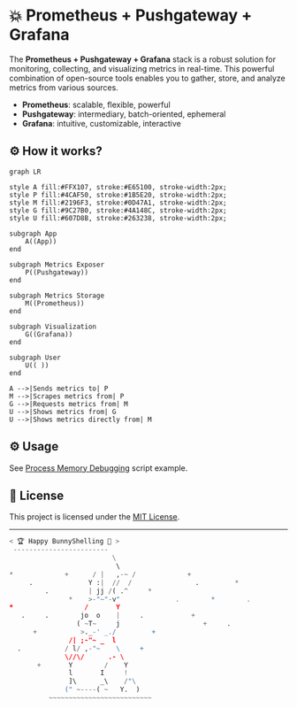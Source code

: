 # 💥 Prometheus + Pushgateway + Grafana
The **Prometheus + Pushgateway + Grafana** stack is a robust solution for monitoring, collecting, and visualizing metrics in real-time. This powerful combination of open-source tools enables you to gather, store, and analyze metrics from various sources.

- **Prometheus**: scalable, flexible, powerful
- **Pushgateway**: intermediary, batch-oriented, ephemeral
- **Grafana**: intuitive, customizable, interactive

## ⚙️  How it works?

```mermaid
graph LR

style A fill:#FFX107, stroke:#E65100, stroke-width:2px;
style P fill:#4CAF50, stroke:#1B5E20, stroke-width:2px;
style M fill:#2196F3, stroke:#0D47A1, stroke-width:2px;
style G fill:#9C27B0, stroke:#4A148C, stroke-width:2px;
style U fill:#607D8B, stroke:#263238, stroke-width:2px;

subgraph App
    A((App))
end

subgraph Metrics Exposer
    P((Pushgateway))
end

subgraph Metrics Storage
    M((Prometheus))
end

subgraph Visualization
    G((Grafana))
end

subgraph User
    U(( ))
end

A -->|Sends metrics to| P
M -->|Scrapes metrics from| P
G -->|Requests metrics from| M
U -->|Shows metrics from| G
U -->|Shows metrics directly from| M
```

## ⚙️  Usage
See [Process Memory Debugging](../../../examples/process_memory_debugging/) script example.

## 📄 License
This project is licensed under the [MIT License](../../../LICENSE).

---

```python
< 🏆 Happy BunnyShelling 🚀 >
 ------------------------
                          \
                           \   
*             +      / |   ,-~ /             +
     .              Y :|  //  /                .         *
         .          | jj /( .^     *
               *    >-"~"-v"              .        *        .
*                  /       Y
   .     .        jo  o    |     .            +
                 ( ~T~     j                     +     .
      +           >._-' _./         +
               /| ;-"~ _  l
  .           / l/ ,-"~    \     +
              \//\/      .- \
       +       Y        /    Y
               l       I     !
               ]\      _\    /"\
              (" ~----( ~   Y.  )
          ~~~~~~~~~~~~~~~~~~~~~~~~~~
```
